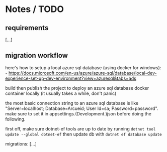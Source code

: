 ﻿# Notes / TODO

## requirements
[...]

## migration workflow
here's how to setup a local azure sql database (using docker for windows):
    - https://docs.microsoft.com/en-us/azure/azure-sql/database/local-dev-experience-set-up-dev-environment?view=azuresql&tabs=ads

build then publish the project to deploy an azure sql database docker container locally (it usually takes a while, don't panic)

the most basic connection string to an azure sql database is like "Server=localhost; Database=Arcueid; User Id=sa; Password=password".
make sure to set it in appsettings.(Development.)json before doing the following.

first off, make sure dotnet-ef tools are up to date by running ```dotnet tool update --global dotnet-ef```
then update db with ```dotnet ef database update```

migrations:
[...]


